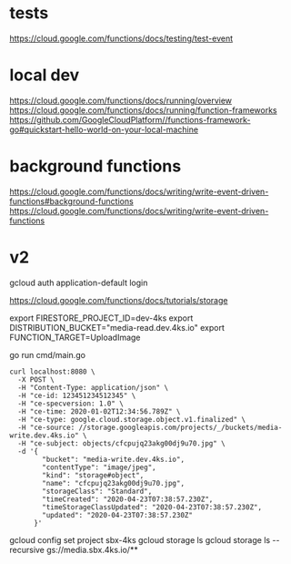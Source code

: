 # tests

https://cloud.google.com/functions/docs/testing/test-event

# local dev

https://cloud.google.com/functions/docs/running/overview
https://cloud.google.com/functions/docs/running/function-frameworks
https://github.com/GoogleCloudPlatform//functions-framework-go#quickstart-hello-world-on-your-local-machine

# background functions

https://cloud.google.com/functions/docs/writing/write-event-driven-functions#background-functions
https://cloud.google.com/functions/docs/writing/write-event-driven-functions

# v2

gcloud auth application-default login

https://cloud.google.com/functions/docs/tutorials/storage

export FIRESTORE_PROJECT_ID=dev-4ks
export DISTRIBUTION_BUCKET="media-read.dev.4ks.io"
export FUNCTION_TARGET=UploadImage

go run cmd/main.go

```
curl localhost:8080 \
  -X POST \
  -H "Content-Type: application/json" \
  -H "ce-id: 123451234512345" \
  -H "ce-specversion: 1.0" \
  -H "ce-time: 2020-01-02T12:34:56.789Z" \
  -H "ce-type: google.cloud.storage.object.v1.finalized" \
  -H "ce-source: //storage.googleapis.com/projects/_/buckets/media-write.dev.4ks.io" \
  -H "ce-subject: objects/cfcpujq23akg00dj9u70.jpg" \
  -d '{
        "bucket": "media-write.dev.4ks.io",
        "contentType": "image/jpeg",
        "kind": "storage#object",
        "name": "cfcpujq23akg00dj9u70.jpg",
        "storageClass": "Standard",
        "timeCreated": "2020-04-23T07:38:57.230Z",
        "timeStorageClassUpdated": "2020-04-23T07:38:57.230Z",
        "updated": "2020-04-23T07:38:57.230Z"
      }'
```

gcloud config set project sbx-4ks
gcloud storage ls
gcloud storage ls --recursive gs://media.sbx.4ks.io/\*\*
